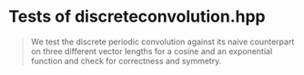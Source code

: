# Tests of discreteconvolution.hpp

> We test the discrete periodic convolution against its naive counterpart on three different vector lengths for a cosine and an exponential function and check for correctness and symmetry.